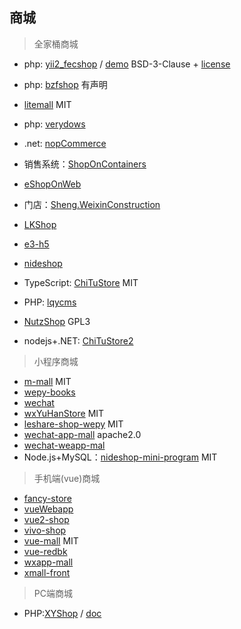 ## 商城

> 全家桶商城

- php: [yii2_fecshop](https://github.com/fecshop/yii2_fecshop) / [demo](http://www.fecshop.com/nav) BSD-3-Clause + [license](http://www.fecshop.com/license)
- php: [bzfshop](https://github.com/bzfshop-net/bzfshop) 有声明
- [litemall](https://github.com/linlinjava/litemall) MIT
- php: [verydows](https://github.com/Verytops/verydows)
- .net: [nopCommerce](https://github.com/nopSolutions/nopCommerce)


- 销售系统：[ShopOnContainers](https://github.com/dotnet-architecture/eShopOnContainers)
- [eShopOnWeb](https://github.com/dotnet-architecture/eShopOnWeb)
- 门店：[Sheng.WeixinConstruction](https://github.com/iccb1013/Sheng.WeixinConstruction)
- [LKShop](https://github.com/Shuyun123/LKShop)
- [e3-h5](https://github.com/huihoo/e3-h5)
- [nideshop](https://github.com/tumobi/nideshop)
- TypeScript: [ChiTuStore](https://github.com/ansiboy/ChiTuStore) MIT
- PHP: [lqycms](https://github.com/Fanli2012/lqycms)
- [NutzShop](https://github.com/Wizzercn/NutzShop) GPL3
- nodejs+.NET: [ChiTuStore2](https://github.com/maishumaishu/ChiTuStore2)


> 小程序商城

- [m-mall](https://github.com/skyvow/m-mall) MIT
- [wepy-books](https://github.com/KingJeason/wepy-books)
- [wechat](https://github.com/htmlk/wechat)
- [wxYuHanStore](https://github.com/dyq086/wxYuHanStore) MIT
- [leshare-shop-wepy](https://github.com/coolhwm/leshare-shop-wepy) MIT
- [wechat-app-mall](https://github.com/EastWorld/wechat-app-mall) apache2.0
- [wechat-weapp-mal](https://github.com/liuxuanqiang/wechat-weapp-mall)
- Node.js+MySQL：[nideshop-mini-program](https://github.com/tumobi/nideshop-mini-program) MIT


> 手机端(vue)商城

- [fancy-store](https://github.com/czero1995/fancy-store)
- [vueWebapp](https://github.com/vincentSea/vueWebapp)
- [vue2-shop](https://github.com/nemo-tree/vue2-shop)
- [vivo-shop](https://github.com/Mynameisfwk/vivo-shop)
- [vue-mall](https://github.com/yucccc/vue-mall) MIT
- [vue-redbk](https://github.com/wenqiii/vue-redbk)
- [wxapp-mall](https://github.com/lin-xin/wxapp-mall)
- [xmall-front](https://github.com/Exrick/xmall-front)


> PC端商城

- PHP:[XYShop](https://github.com/freedomlizhigang/XYShop) / [doc](https://www.kancloud.cn/li2016/xiyi-manage-help/432741)